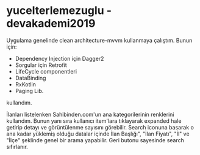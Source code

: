 # yucelterlemezuglu - devakademi2019

Uygulama genelinde clean architecture-mvvm kullanmaya çalıştım.
Bunun için:
 - Dependency Injection için Dagger2
 - Sorgular için Retrofit
 - LifeCycle componentleri
 - DataBinding
 - RxKotlin
 - Paging Lib.
 
kullandım.

 İlanları listelenken Sahibinden.com'un ana kategorilerinin renklerini kullandım. Bunun yanı sıra kullanıcı item'lara tıklayarak expanded hale getirip detayı ve görüntülenme sayısını görebilir. Search iconuna basarak o ana kadar yüklemiş olduğu datalar içinde İlan Başlığı", "İlan Fiyatı", "İl" ve "İlçe" şeklinde genel bir arama yapabilir. Geri butonu sayesinde search sıfırlanır.